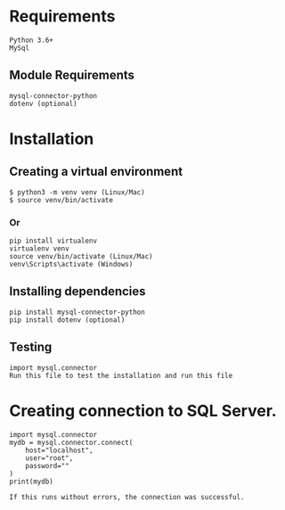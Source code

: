 # Requirements
    Python 3.6+
    MySql

## Module Requirements
    mysql-connector-python
    dotenv (optional)

# Installation

## Creating a virtual environment
    $ python3 -m venv venv (Linux/Mac)
    $ source venv/bin/activate

### Or
    pip install virtualenv
    virtualenv venv
    source venv/bin/activate (Linux/Mac)
    venv\Scripts\activate (Windows)

## Installing dependencies
    pip install mysql-connector-python
    pip install dotenv (optional)


## Testing
    import mysql.connector
    Run this file to test the installation and run this file
    
# Creating connection to SQL Server.
    import mysql.connector
    mydb = mysql.connector.connect(
        host="localhost",
        user="root",
        password=""
    )
    print(mydb)

    If this runs without errors, the connection was successful. 